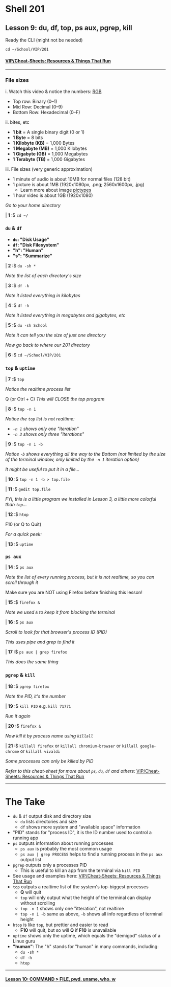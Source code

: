 # Shell 201
## Lesson 9: du, df, top, ps aux, pgrep, kill

Ready the CLI (might not be needed)

`cd ~/School/VIP/201`

#### [VIP/Cheat-Sheets: Resources & Things That Run](https://github.com/inkVerb/VIP/blob/master/Cheat-Sheets/Resources.md)

___

### File sizes

i. Watch this video & notice the numbers: [RGB](https://www.youtube.com/watch?v=HX46ILgwTNk)
- Top row: Binary (0–1)
- Mid Row: Decimal (0–9)
- Bottom Row: Hexadecimal (0–F)

ii. bites, etc
- **1 bit** = A single binary digit (0 or 1)
- **1 Byte** = 8 bits
- **1 Kilobyte (KB)** = 1,000 Bytes
- **1 Megabyte (MB)** = 1,000 Kilobytes
- **1 Gigabyte (GB)** = 1,000 Megabytes
- **1 Terabyte (TB)** = 1,000 Gigabytes

iii. File sizes (very generic approximation)
- 1 minute of audio is about 10MB for normal files (128 bit)
- 1 picture is about 1MB (1920x1080px, .png; 2560x1600px, .jpg)
  - Learn more about image [pictypes](https://github.com/inkVerb/pictypes/blob/master/README.md)
- 1 hour video is about 1GB (1920x1080)

*Go to your home directory*

| **1** :$ `cd ~/`

### `du` & `df`

- **`du`: "Disk Usage"**
- **`df`: "Disk Filesystem"**
- **"h": "Human"**
- **"s": "Summarize"**

| **2** :$ `du -sh *`

*Note the list of each directory's size*

| **3** :$ `df -k`

*Note it listed everything in kilobytes*

| **4** :$ `df -h`

*Note it listed everything in megabytes and gigabytes, etc*

| **5** :$ `du -sh School`

*Note it can tell you the size of just one directory*

*Now go back to where our 201 directory*

| **6** :$ `cd ~/School/VIP/201`

### `top` & `uptime`

| **7** :$ `top`

*Notice the realtime process list*

Q (or Ctrl + C) *This will CLOSE the top program*

| **8** :$ `top -n 1`

*Notice the `top` list is not realtime:*

- *`-n 1` shows only one "iteration"*
- *`-n 3` shows only three "iterations"*

| **9** :$ `top -n 1 -b`

*Notice `-b` shows everything all the way to the Bottom (not limited by the size of the terminal window, only limited by the `-n 1` iteration option)*

*It might be useful to put it in a file...*

| **10** :$ `top -n 1 -b > top.file`

| **11** :$ `gedit top.file`

*FYI, this is a little program we installed in Lesson 3, a little more colorful than `top`...*

| **12** :$ `htop`

F10 (or Q to Quit)

*For a quick peek:*

| **13** :$ `uptime`

### `ps aux`

| **14** :$ `ps aux`

*Note the list of every running process, but it is not realtime, so you can scroll through it*

Make sure you are NOT using Firefox before finishing this lesson!

| **15** :$ `firefox &`

*Note we used `&` to keep it from blocking the terminal*

| **16** :$ `ps aux`

*Scroll to look for that browser's process ID (PID)*

*This uses pipe and grep to find it*

| **17** :$ `ps aux | grep firefox`

*This does the same thing*

### `pgrep` & `kill`

| **18** :$ `pgrep firefox`

*Note the PID, it's the number*

| **19** :$ `kill PID` e.g. `kill 71771`

*Run it again*

| **20** :$ `firefox &`

*Now kill it by process name using `killall`*

| **21** :$ `killall firefox` or `killall chromium-browser` or `killall google-chrome` or `killall vivaldi`

*Some processes can only be killed by PID*

*Refer to this cheat-sheet for more about `ps`, `du`, `df` and others:* [VIP/Cheat-Sheets: Resources & Things That Run](https://github.com/inkVerb/VIP/blob/master/Cheat-Sheets/Resources.md)

___

# The Take

- `du` & `df` output disk and directory size
  - `du` lists directories and size
  - `df` shows more system and "available space" information
- "PID" stands for "process ID", it is the ID number used to control a running app
- `ps` outputs information about running processes
  - `ps aux` is probably the most common usage
  - `ps aux | grep PROCESS` helps to find a running process in the `ps aux` output list
- `pgrep` outputs only a processes PID
  - This is useful to kill an app from the terminal via `kill PID`
- See usage and examples here: [VIP/Cheat-Sheets: Resources & Things That Run](https://github.com/inkVerb/VIP/blob/master/Cheat-Sheets/Resources.md)
- `top` outputs a realtime list of the system's top-biggest processes
  - **Q** will quit
  - `top` will only output what the height of the terminal can display without scrolling
  - `top -n 1` shows only one "itteration", not realtime
  - `top -n 1 -b` same as above, `-b` shows all info regardless of terminal height
- `htop` is like `top`, but prettier and easier to read
  - **F10** will quit, but so will **Q** if **F10** is unavailable
- `uptime` shows only the uptime, which equals the "demigod" status of a Linux guru
- **"human"**: The "h" stands for "human" in many commands, including:
  - `du -sh *`
  - `df -h`
  - `htop`

___

#### [Lesson 10: COMMAND > FILE, pwd, uname, who, w](https://github.com/inkVerb/vip/blob/master/201-shell/Lesson-10.md)
